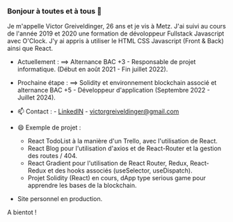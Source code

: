 ### Bonjour à toutes et à tous 👋


Je m'appelle Victor Greiveldinger, 26 ans et je vis à Metz. 
J'ai suivi au cours de l'année 2019 et 2020 une formation de dévoloppeur Fullstack Javascript avec O'Clock. J'y ai appris à utiliser le HTML CSS Javascript (Front & Back) ainsi que React.

- Actuellement : ==> Alternance BAC +3 - Responsable de projet informatique. (Début en août 2021 - Fin juillet 2022).

- Prochaine étape : ==> Solidity et environnement blockchain associé et alternance BAC +5 - Développeur d'application (Septembre 2022 - Juillet 2024).
     
- 📫 Contact :
          - [LinkedIN](https://www.linkedin.com/in/victorgreiveldinger/)
          - victorgreiveldinger@gmail.com
  
- 😄 Exemple de projet :
     * React TodoList à la manière d'un Trello, avec l'utilisation de React.
     * React Blog pour l'utilisation d'axios et de React-Router et la gestion des routes / 404.
     * React Gradient pour l'utilisation de React Router, Redux, React-Redux et des hooks associés (useSelector, useDispatch).
     * Projet Solidity (React) en cours, dApp type serious game pour apprendre les bases de la blockchain.

- Site personnel en production.

A bientot !

